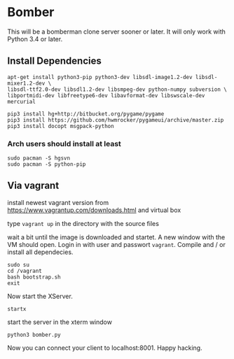Bomber
======

This will be a bomberman clone server sooner or later. It will only work with Python 3.4 or later.

Install Dependencies
--------------------

```
apt-get install python3-pip python3-dev libsdl-image1.2-dev libsdl-mixer1.2-dev \
libsdl-ttf2.0-dev libsdl1.2-dev libsmpeg-dev python-numpy subversion \
libportmidi-dev libfreetype6-dev libavformat-dev libswscale-dev mercurial

pip3 install hg+http://bitbucket.org/pygame/pygame
pip3 install https://github.com/hwmrocker/pygameui/archive/master.zip
pip3 install docopt msgpack-python
```

### Arch users should install at least

```
sudo pacman -S hgsvn
sudo pacman -S python-pip
```

Via vagrant
-----------

install newest vagrant version from https://www.vagrantup.com/downloads.html and virtual box

type `vagrant up` in the directory with the source files

wait a bit until the image is downloaded and startet. A new window with the VM should open.
Login in with user and passwort `vagrant`. Compile and / or install all dependecies.

```
sudo su
cd /vagrant
bash bootstrap.sh
exit
```

Now start the XServer.

```
startx
```

start the server in the xterm window

```
python3 bomber.py
```

Now you can connect your client to localhost:8001. Happy hacking.
